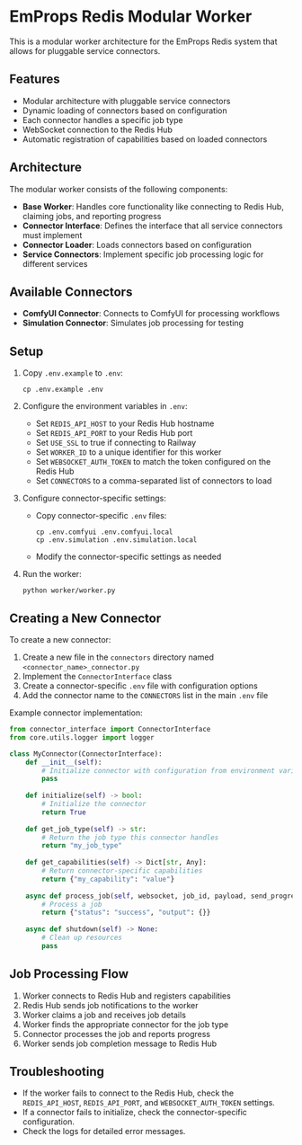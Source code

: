 # EmProps Redis Modular Worker

This is a modular worker architecture for the EmProps Redis system that allows for pluggable service connectors.

## Features

- Modular architecture with pluggable service connectors
- Dynamic loading of connectors based on configuration
- Each connector handles a specific job type
- WebSocket connection to the Redis Hub
- Automatic registration of capabilities based on loaded connectors

## Architecture

The modular worker consists of the following components:

- **Base Worker**: Handles core functionality like connecting to Redis Hub, claiming jobs, and reporting progress
- **Connector Interface**: Defines the interface that all service connectors must implement
- **Connector Loader**: Loads connectors based on configuration
- **Service Connectors**: Implement specific job processing logic for different services

## Available Connectors

- **ComfyUI Connector**: Connects to ComfyUI for processing workflows
- **Simulation Connector**: Simulates job processing for testing

## Setup

1. Copy `.env.example` to `.env`:
   ```
   cp .env.example .env
   ```

2. Configure the environment variables in `.env`:
   - Set `REDIS_API_HOST` to your Redis Hub hostname
   - Set `REDIS_API_PORT` to your Redis Hub port
   - Set `USE_SSL` to true if connecting to Railway
   - Set `WORKER_ID` to a unique identifier for this worker
   - Set `WEBSOCKET_AUTH_TOKEN` to match the token configured on the Redis Hub
   - Set `CONNECTORS` to a comma-separated list of connectors to load

3. Configure connector-specific settings:
   - Copy connector-specific `.env` files:
     ```
     cp .env.comfyui .env.comfyui.local
     cp .env.simulation .env.simulation.local
     ```
   - Modify the connector-specific settings as needed

4. Run the worker:
   ```
   python worker/worker.py
   ```

## Creating a New Connector

To create a new connector:

1. Create a new file in the `connectors` directory named `<connector_name>_connector.py`
2. Implement the `ConnectorInterface` class
3. Create a connector-specific `.env` file with configuration options
4. Add the connector name to the `CONNECTORS` list in the main `.env` file

Example connector implementation:

```python
from connector_interface import ConnectorInterface
from core.utils.logger import logger

class MyConnector(ConnectorInterface):
    def __init__(self):
        # Initialize connector with configuration from environment variables
        pass
    
    def initialize(self) -> bool:
        # Initialize the connector
        return True
    
    def get_job_type(self) -> str:
        # Return the job type this connector handles
        return "my_job_type"
    
    def get_capabilities(self) -> Dict[str, Any]:
        # Return connector-specific capabilities
        return {"my_capability": "value"}
    
    async def process_job(self, websocket, job_id, payload, send_progress_update) -> Dict[str, Any]:
        # Process a job
        return {"status": "success", "output": {}}
    
    async def shutdown(self) -> None:
        # Clean up resources
        pass
```

## Job Processing Flow

1. Worker connects to Redis Hub and registers capabilities
2. Redis Hub sends job notifications to the worker
3. Worker claims a job and receives job details
4. Worker finds the appropriate connector for the job type
5. Connector processes the job and reports progress
6. Worker sends job completion message to Redis Hub

## Troubleshooting

- If the worker fails to connect to the Redis Hub, check the `REDIS_API_HOST`, `REDIS_API_PORT`, and `WEBSOCKET_AUTH_TOKEN` settings.
- If a connector fails to initialize, check the connector-specific configuration.
- Check the logs for detailed error messages.

